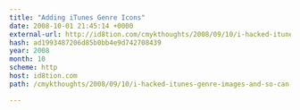 ```yaml
---
title: "Adding iTunes Genre Icons"
date: 2008-10-01 21:45:14 +0000
external-url: http://id8tion.com/cmykthoughts/2008/09/10/i-hacked-itunes-genre-images-and-so-can-you/
hash: ad1993487206d85b0bb4e9d742708439
year: 2008
month: 10
scheme: http
host: id8tion.com
path: /cmykthoughts/2008/09/10/i-hacked-itunes-genre-images-and-so-can-you/

---
```



